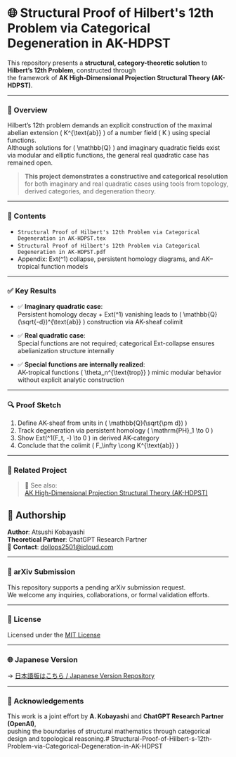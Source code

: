 # 🌐 Structural Proof of Hilbert's 12th Problem   via Categorical Degeneration in AK-HDPST

This repository presents a **structural, category-theoretic solution** to **Hilbert’s 12th Problem**, constructed through  
the framework of **AK High-Dimensional Projection Structural Theory (AK-HDPST)**.

---

### 📌 Overview

Hilbert’s 12th problem demands an explicit construction of the maximal abelian extension \( K^{\text{ab}} \) of a number field \( K \) using special functions.  
Although solutions for \( \mathbb{Q} \) and imaginary quadratic fields exist via modular and elliptic functions, the general real quadratic case has remained open.

> **This project demonstrates a constructive and categorical resolution** for both imaginary and real quadratic cases using tools from topology, derived categories, and degeneration theory.

---

### 📄 Contents

- `Structural Proof of Hilbert's 12th Problem via Categorical Degeneration in AK-HDPST.tex`  
- `Structural Proof of Hilbert's 12th Problem via Categorical Degeneration in AK-HDPST.pdf`  
- Appendix: Ext\(^1\) collapse, persistent homology diagrams, and AK–tropical function models

---

### ✅ Key Results

- ✅ **Imaginary quadratic case**:  
  Persistent homology decay + Ext\(^1\) vanishing leads to \( \mathbb{Q}(\sqrt{-d})^{\text{ab}} \) construction via AK-sheaf colimit

- ✅ **Real quadratic case**:  
  Special functions are not required; categorical Ext-collapse ensures abelianization structure internally

- ✅ **Special functions are internally realized**:  
  AK-tropical functions \( \theta_n^{\text{trop}} \) mimic modular behavior without explicit analytic construction

---

### 🔍 Proof Sketch

1. Define AK-sheaf from units in \( \mathbb{Q}(\sqrt{\pm d}) \)
2. Track degeneration via persistent homology \( \mathrm{PH}_1 \to 0 \)
3. Show Ext\(^1(F_t, -) \to 0 \) in derived AK-category
4. Conclude that the colimit \( F_\infty \cong K^{\text{ab}} \)

---

### 📎 Related Project

> 📘 See also:  
[AK High-Dimensional Projection Structural Theory (AK-HDPST)](https://github.com/Kobayashi2501/AK-High-Dimensional-Projection-Structural-Theory)


## 👤 Authorship

**Author**: Atsushi Kobayashi  
**Theoretical Partner**: ChatGPT Research Partner  
📧 **Contact**: [dollops2501@icloud.com](mailto:dollops2501@icloud.com)

---

### 🚀 arXiv Submission

This repository supports a pending arXiv submission request.  
We welcome any inquiries, collaborations, or formal validation efforts.

---

### 📜 License

Licensed under the [MIT License](https://opensource.org/licenses/MIT)

---

### 🌐 Japanese Version

→ [日本語版はこちら / Japanese Version Repository](https://github.com/Kobayashi2501/Hilbert12-StructuralProof-JP)

---

### 🤝 Acknowledgements

This work is a joint effort by **A. Kobayashi** and **ChatGPT Research Partner (OpenAI)**,  
pushing the boundaries of structural mathematics through categorical design and topological reasoning.# Structural-Proof-of-Hilbert-s-12th-Problem-via-Categorical-Degeneration-in-AK-HDPST
